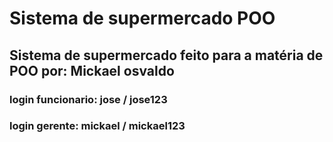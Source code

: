 # Sistema de supermercado POO
## Sistema de supermercado feito para a matéria de POO por: Mickael osvaldo   
### login funcionario: jose / jose123 
### login gerente: mickael / mickael123
